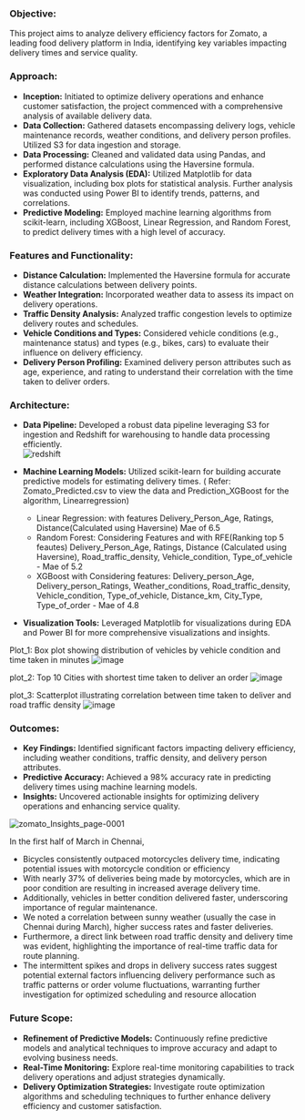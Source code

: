 ### **Objective:** 
This project aims to analyze delivery efficiency factors for Zomato, a leading food delivery platform in India, identifying key variables impacting delivery times and service quality.

### **Approach:**
   - **Inception:** Initiated to optimize delivery operations and enhance customer satisfaction, the project commenced with a comprehensive analysis of available delivery data.
   - **Data Collection:** Gathered datasets encompassing delivery logs, vehicle maintenance records, weather conditions, and delivery person profiles. Utilized S3 for data ingestion and storage.
   - **Data Processing:** Cleaned and validated data using Pandas, and performed distance calculations using the Haversine formula.
   - **Exploratory Data Analysis (EDA):** Utilized Matplotlib for data visualization, including box plots for statistical analysis. Further analysis was conducted using Power BI to identify trends, patterns, and correlations.
   - **Predictive Modeling:** Employed machine learning algorithms from scikit-learn, including XGBoost, Linear Regression, and Random Forest, to predict delivery times with a high level of accuracy.

### **Features and Functionality:**
   - **Distance Calculation:** Implemented the Haversine formula for accurate distance calculations between delivery points.
   - **Weather Integration:** Incorporated weather data to assess its impact on delivery operations.
   - **Traffic Density Analysis:** Analyzed traffic congestion levels to optimize delivery routes and schedules.
   - **Vehicle Conditions and Types:** Considered vehicle conditions (e.g., maintenance status) and types (e.g., bikes, cars) to evaluate their influence on delivery efficiency.
   - **Delivery Person Profiling:** Examined delivery person attributes such as age, experience, and rating to understand their correlation with the time taken to deliver orders.

### **Architecture:**
   - **Data Pipeline:** Developed a robust data pipeline leveraging S3 for ingestion and Redshift for warehousing to handle data processing efficiently.  
   ![redshift](https://github.com/Ashvakg/Zomato-Delivery-Efficiency_Analyzing-and-Predicting-Factors/assets/83398283/b0f5ed53-93b4-49cd-8344-92f6c6d57949)
     
   - **Machine Learning Models:** Utilized scikit-learn for building accurate predictive models for estimating delivery times.
     ( Refer: Zomato_Predicted.csv to view the data and Prediction_XGBoost for the algorithm, Linearregression)
      - Linear Regression: with features Delivery_Person_Age, Ratings, Distance(Calculated using Haversine) Mae of 6.5
      - Random Forest: Considering Features and with RFE(Ranking top 5 feautes)  Delivery_Person_Age, Ratings, Distance (Calculated using Haversine), Road_traffic_density, Vehicle_condition, Type_of_vehicle - Mae of 5.2
      - XGBoost with Considering features: Delivery_person_Age, Delivery_person_Ratings, Weather_conditions, Road_traffic_density, Vehicle_condition, Type_of_vehicle, Distance_km, City_Type, Type_of_order - Mae of 4.8
   
   - **Visualization Tools:** Leveraged Matplotlib for visualizations during EDA and Power BI for more comprehensive visualizations and insights.

   Plot_1: Box plot showing distribution of vehicles by vehicle condition and time taken in minutes
   ![image](https://github.com/Ashvakg/Zomato-Insights/assets/83398283/c0a151be-96ec-4be4-bb8b-3afea0a47032)
   
   plot_2: Top 10 Cities with shortest time taken to deliver an order
   ![image](https://github.com/Ashvakg/Zomato-Insights/assets/83398283/a665379a-5265-4372-8820-ac7eaf4748a0)
   
   plot_3: Scatterplot illustrating correlation between time taken to deliver and road traffic density
   ![image](https://github.com/Ashvakg/Zomato-Insights/assets/83398283/e0b77665-55d7-49b9-804e-43cecdc7042c)

### **Outcomes:**
   - **Key Findings:** Identified significant factors impacting delivery efficiency, including weather conditions, traffic density, and delivery person attributes.
   - **Predictive Accuracy:** Achieved a 98% accuracy rate in predicting delivery times using machine learning models.
   - **Insights:** Uncovered actionable insights for optimizing delivery operations and enhancing service quality.

   ![zomato_Insights_page-0001](https://github.com/Ashvakg/Zomato-Delivery-Efficiency_Analyzing-and-Predicting-Factors/assets/83398283/46eea623-c5fb-4219-8c06-1021d681e441) 

In the first half of March in Chennai, 
   - Bicycles consistently outpaced motorcycles delivery time, indicating potential issues with motorcycle condition or efficiency
   - With nearly 37% of deliveries being made by motorcycles, which are in poor condition are resulting in increased average delivery time.
   - Additionally, vehicles in better condition delivered faster, underscoring importance of regular maintenance.
   - We noted a correlation between sunny weather (usually the case in Chennai during March), higher success rates and faster deliveries.
   - Furthermore, a direct link between road traffic density and delivery time was evident, highlighting the importance of real-time traffic data for route planning.
   - The intermittent spikes and drops in delivery success rates suggest potential external factors influencing delivery performance such as traffic patterns or order volume fluctuations, warranting further investigation for optimized scheduling and resource allocation

### **Future Scope:**
   - **Refinement of Predictive Models:** Continuously refine predictive models and analytical techniques to improve accuracy and adapt to evolving business needs.
   - **Real-Time Monitoring:** Explore real-time monitoring capabilities to track delivery operations and adjust strategies dynamically.
   - **Delivery Optimization Strategies:** Investigate route optimization algorithms and scheduling techniques to further enhance delivery efficiency and customer satisfaction.

